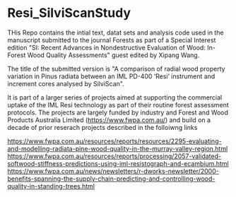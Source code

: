 # Resi_SilviScanStudy

THis Repo contains the intial text, datat sets and analysis code used in the manuscript submitted to the journal Forests as part of a Special Interest edition "SI: Recent Advances in Nondestructive Evaluation of Wood: In-Forest Wood Quality Assessments" guest edited by Xipang Wang.

The title of the submitted version is "A comparison of radial wood property variation in Pinus radiata between an IML PD-400 ‘Resi’ instrument and increment cores analysed by SilviScan".

It is part of a larger series of projects aimed at supporting the commercial uptake of the IML Resi technology as part of their routine forest assessment protocols. The projects are largely funded by industry and Forest and Wood Products Australia Limited (https://www.fwpa.com.au/) and build on a decade of prior reserach projects described in the folloiwng links

https://www.fwpa.com.au/resources/reports/resources/2295-evaluating-and-modelling-radiata-pine-wood-quality-in-the-murray-valley-region.html
https://www.fwpa.com.au/resources/reports/processing/2057-validated-softwood-stiffness-predictions-using-iml-resistograph-and-ecambium.html
https://www.fwpa.com.au/news/newsletters/r-dworks-newsletter/2000-benefits-spanning-the-supply-chain-predicting-and-controlling-wood-quality-in-standing-trees.html



